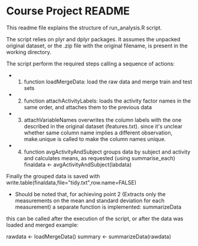 # Course Project README

This readme file explains the structure of run_analysis.R script.

The script relies on plyr and dplyr packages. It assumes the unpacked original dataset, or the .zip file with the original filename, is present in the working directory.

The script perform the required steps calling a sequence of actions:

* 1. function loadMergeData:
load the raw data and merge train and test sets

* 2. function attachActivityLabels:
loads the activity factor names in the same order, and attaches them to the previous data

* 3. attachVariableNames
overwrites the column labels with the one described in the original dataset (features.txt).
since it's unclear whether same column name implies a different observation, make.unique is called to make the column names unique.

* 4. function avgActivityAndSubject
groups data by subject and activity  and calculates means, as requested (using summarise_each)
finaldata <- avgActivityAndSubject(labdata)

Finally the grouped data is saved with
write.table(finaldata,file="tidy.txt",row.name=FALSE)

* Should be noted that, for achieving point 2 (Extracts only the measurements on the mean and standard deviation for each measurement)
a separate function is implemented: summarizeData

this can be called after the execution of the script, or after the data was loaded and merged
example:

rawdata <- loadMergeData()
summary <- summarizeData(rawdata)